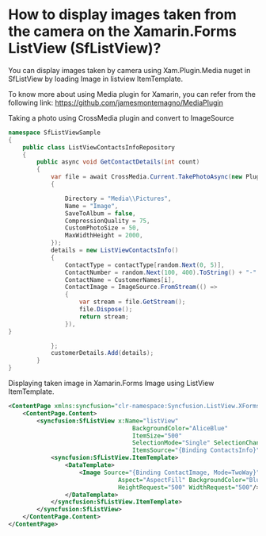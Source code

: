 # How to display images taken from the camera on the Xamarin.Forms ListView (SfListView)? 
You can display images taken by camera using Xam.Plugin.Media nuget in SfListView by loading Image in listview ItemTemplate. 

To know more about using Media plugin for Xamarin, you can refer from the following link: https://github.com/jamesmontemagno/MediaPlugin 

Taking a photo using CrossMedia plugin and convert to ImageSource 
``` C#
namespace SfListViewSample
{
    public class ListViewContactsInfoRepository
    {
        public async void GetContactDetails(int count)
        {
            var file = await CrossMedia.Current.TakePhotoAsync(new Plugin.Media.Abstractions.StoreCameraMediaOptions
            {

                Directory = "Media\\Pictures",
                Name = "Image",
                SaveToAlbum = false,
                CompressionQuality = 75,
                CustomPhotoSize = 50,
                MaxWidthHeight = 2000,
            });
            details = new ListViewContactsInfo()
            {
                ContactType = contactType[random.Next(0, 5)],
                ContactNumber = random.Next(100, 400).ToString() + "-" + random.Next(500, 800).ToString() + "-" + random.Next(1000, 2000).ToString(),
                ContactName = CustomerNames[i],
                ContactImage = ImageSource.FromStream(() =>
                {
                    var stream = file.GetStream();
                    file.Dispose();
                    return stream;
                }),
}

            };
            customerDetails.Add(details);
        }
}
```
Displaying taken image in Xamarin.Forms Image using ListView ItemTemplate.
``` xml
<ContentPage xmlns:syncfusion="clr-namespace:Syncfusion.ListView.XForms;assembly=Syncfusion.SfListView.XForms">
    <ContentPage.Content>
        <syncfusion:SfListView x:Name="listView"
                                   BackgroundColor="AliceBlue"
                                   ItemSize="500"
                                   SelectionMode="Single" SelectionChanged="ListView_SelectionChanged"
                                   ItemsSource="{Binding ContactsInfo}">
            <syncfusion:SfListView.ItemTemplate>
                <DataTemplate>
                    <Image Source="{Binding ContactImage, Mode=TwoWay}"
                               Aspect="AspectFill" BackgroundColor="Blue" 
                               HeightRequest="500" WidthRequest="500"/>
                </DataTemplate>
            </syncfusion:SfListView.ItemTemplate>
        </syncfusion:SfListView>
    </ContentPage.Content>
</ContentPage>
```
